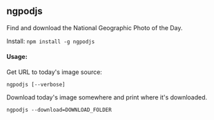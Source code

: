 ngpodjs
-------
Find and download the National Geographic Photo of the Day.

Install: `npm install -g ngpodjs`

#### Usage:
Get URL to today's image source:
```
ngpodjs [--verbose]
```
Download today's image somewhere and print where it's downloaded.
```
ngpodjs --download=DOWNLOAD_FOLDER
```
